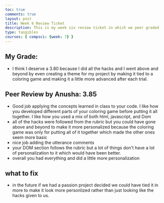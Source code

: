 ```yaml
---
toc: true
comments: true
layout: post
title: Week 6 Review Ticket
description: This is my week six review ticket in which we peer graded our web command basic test
type: tangibles
courses: { compsci: {week: 7} }
---
```



## My Grade:
- I think I deserve a 3.80 because I did all the hacks and I went above and beyond by even creating a theme for my project by making it tied to a coloring game and making it a little more advanced after each trial. 

## Peer Review by Anusha: 3.85
- Good job applying the concepts learned in class to your code. I like how you developed different parts of your coloring game before putting it all together. I like how you used a mix of both html, javascript, and Dom
- all of the hacks were followed from the rubric but you could have gone above and beyond to make it more personalized because the coloring game was only for putting all of it together which made the other ones seem more basic
- nice job adding the utterance comments
- your DOM section follows the rubric but a lot of things don't have a lot of personalization to it which would have been better. 
- overall you had everything and did a little more personalization

## what to fix
- in the future if we had a passion project decided we could have tied it in more to make it look more personlized rather than just looking like the hacks given to us. 